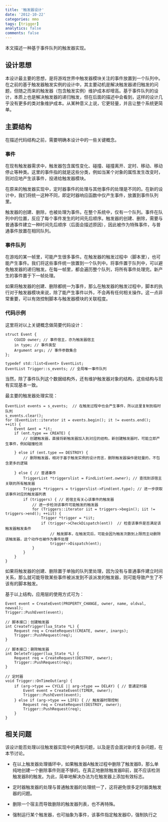 ```yaml
---
title: '触发器设计'
date: '2012-10-22'
categories: mmo
tags: [trigger]
analytics: false
comments: false
---
```


本文描述一种基于事件队列的触发器实现。

## 设计思想

本设计最主要的思想，是将游戏世界中触发器模块关注的事件放置到一个队列中。在之前的基于触发器触发实例的设计中，其主要动机是解决触发器递归触发的问题，但随之而来的触发器（包含触发实例）维护成本却增高。基于事件队列的设计，本质上也是解决触发器的递归触发，但在后面的描述中会看到，这样的设计几乎没有更多的类对象维护成本。从某种意义上说，它更轻量，并且让整个系统更简单。

## 主要结构

在描述代码结构之前，需要明确本设计中的一些关键概念。

### 事件

在现有触发器需求中，触发器包含属性变化、碰撞、碰撞离开、定时、移动、移动停止等种类。这里的事件指的就是这些分类，例如当某个对象的属性发生改变时，则对应地产生该事件，投递给触发器模块。

在原来的触发器实现中，定时器事件的处理与其他事件的处理是不同的。在新的设计中，我们将统一这种不同，即定时器响应函数中仅产生事件，放置到事件队列里。

触发器的创建、删除，也被处理为事件。在整个系统中，仅有一个队列。事件在队列中的位置，反应了每个事件发生的时间先后顺序。触发器的创建、删除，需要与普通事件建立一种时间先后顺序（后面会描述原因），因此被作为特殊事件，与普通事件放置在相同队列。

### 事件队列

在游戏的某一帧里，可能产生很多事件。在触发器的触发过程中（脚本里），也可能产生事件。我们将这些事件统一放置到一个队列中。将事件置于队列中，可以避免触发器的递归触发。在每一帧里，都会遍历整个队列，将所有事件处理完。新产生的事件置于下一帧处理。

如果将触发器的创建、删除都统一为事件，那么在触发器的触发过程中，脚本的执行对于触发器模块来说，除了能产生事件以外，不会再有任何相关操作。这一点非常重要，可以有效控制脚本与触发器模块的关联程度。

### 代码示例

这里将对以上关键概念做简要代码设计：

    struct Event {
        CGUID owner; // 事件宿主，亦为触发器宿主
        in type; // 事件类型
        Argument args; // 事件参数集合         
    };

    typedef std::list<Event> EventList;
    EventList Trigger::s_events; // 全局唯一事件队列

当然，除了事件队列这个数据结构外，还有维护触发器对象的结构，这些结构与现有实现基本一致。

最主要的触发器处理实现：


    EventList events = s_events;  // 在触发过程中也会产生事件，所以这里复制到临时队列
    s_events.clear();
    for (EventList::iterator it = events.begin(); it != events.end(); ++it) {
        Event &ent = *it;
        if (ent.type == CREATE) {
            // 创建触发器，直接将新触发器加入到对应的结构，新创建触发器时，可能立即产生事件，例如碰撞检测

        } else if (ent.type == DESTROY) {
            // 删除触发器，相对于基于触发实例的设计而言，删除触发器操作是轻量的，不包含更多的逻辑

        } else { // 普通事件
            TriggerList *triggerslist = FindList(ent.owner); // 查找到该宿主关联的所有触发器
            Triggers *triggers = triggerslist->Find(ent.type); // 进一步获取该事件对应的触发器列表
            if (triggers) { // 若宿主有关心该事件的触发器
                // 进一步检测该事件可能触发的触发器
                for (Triggers::iterator iit = triggers->begin(); iit != triggers->end(); ++iit) {
                    Trigger *trigger = *iit;
                    if (trigger->CheckDispatch(ent))  // 检查该事件是否满足该触发器触发条件
                        // 触发脚本，在触发完后，可能会因为触发次数到上限而主动删除该触发器，这个动作也被作为事件处理
                        trigger->Dispatch(ent);
                }
            }
        }
    }

如果将触发器的创建、删除置于单独的队列里处理，因为没有与普通事件建立时间关系，那么就可能导致某些事件被派发到不该派发的触发器，则可能导致产生了不该有的脚本触发。

基于以上结构，应用层的使用方式可为：

    Event event = CreateEvent(PROPERTY_CHANGE, owner, name, oldval, newval);
    Trigger::PushEvent(event);

    // 脚本接口：创建触发器
    int CreateTrigger(lua_State *L) {
        Request req = CreateRequest(CREATE, owner, inargs);
        Trigger::PushRequest(req);
    }

    // 脚本接口：删除触发器
    int DeleteTrigger(lua_State *L) {
        Request req = CreateRequest(DESTROY, owner);
        Trigger::PushRequest(req);
    }

    // 定时器
    void Trigger::OnTimeOut(arg) {
        if (arg->type == CYCLE || arg->type == DELAY) { // 普通定时器
            Event event = CreateEvent(TIMER, owner);
            Trigger::PushEvent(event);
        } else if (arg->type == LIFE) { // 触发器时限控制
            Request req = CreateRequest(DESTROY, owner);
            Trigger::PushRequest(req);
        }
    }

## 相关问题

该设计能否处理以往触发器实现中的典型问题，以及是否会面对新的复杂问题，在本节讨论。

* 在以上触发器处理循环中，如果触发器A触发过程中删除了触发器B，那么单纯地创建一个删除事件则是不够的。在真正地删除触发器B前，就不应该检测触发器B的触发。为此，简单地解决办法为在触发器上添加有效标志。

* 定时器触发器的处理与普通触发器的处理统一了，这将避免很多定时器类触发器的问题。

* 删除一个宿主而导致删除的触发器列表，也不再特殊。

* 强制运行某个触发器，也可抽象为事件，该事件指定触发器ID，强制执行之

